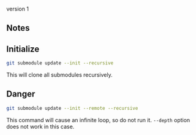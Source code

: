 version 1

## Notes

## Initialize

```sh
git submodule update --init --recursive
```

This will clone all submodules recursively.

## Danger

```sh
git submodule update --init --remote --recursive
```

This command will cause an infinite loop, so do not run it.
`--depth` option does not work in this case.
